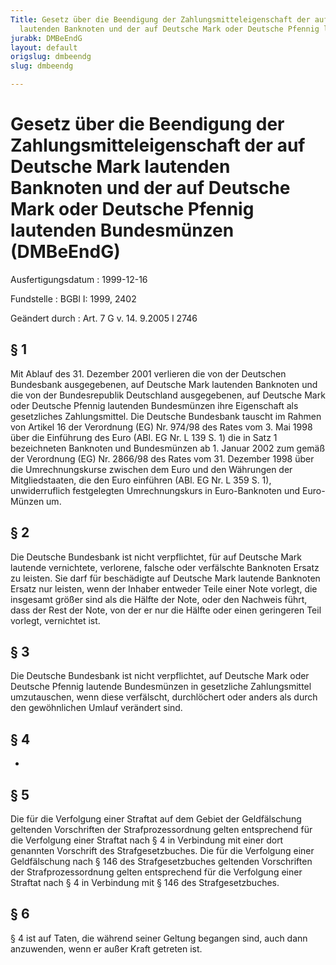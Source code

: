 ```yaml
---
Title: Gesetz über die Beendigung der Zahlungsmitteleigenschaft der auf Deutsche Mark
  lautenden Banknoten und der auf Deutsche Mark oder Deutsche Pfennig lautenden Bundesmünzen
jurabk: DMBeEndG
layout: default
origslug: dmbeendg
slug: dmbeendg

---
```


# Gesetz über die Beendigung der Zahlungsmitteleigenschaft der auf Deutsche Mark lautenden Banknoten und der auf Deutsche Mark oder Deutsche Pfennig lautenden Bundesmünzen (DMBeEndG)

Ausfertigungsdatum
:   1999-12-16

Fundstelle
:   BGBl I: 1999, 2402

Geändert durch
:   Art. 7 G v. 14. 9.2005 I 2746


## § 1

Mit Ablauf des 31. Dezember 2001 verlieren die von der Deutschen Bundesbank ausgegebenen, auf Deutsche Mark lautenden Banknoten und die von der Bundesrepublik Deutschland ausgegebenen, auf Deutsche Mark oder Deutsche Pfennig lautenden Bundesmünzen ihre Eigenschaft als gesetzliches Zahlungsmittel. Die Deutsche Bundesbank tauscht im Rahmen von Artikel 16 der Verordnung (EG) Nr. 974/98 des Rates vom 3. Mai 1998 über die Einführung des Euro (ABl. EG Nr. L 139 S. 1) die in Satz 1 bezeichneten Banknoten und Bundesmünzen ab 1. Januar 2002 zum gemäß der Verordnung (EG) Nr. 2866/98 des Rates vom 31. Dezember 1998 über die Umrechnungskurse zwischen dem Euro und den Währungen der Mitgliedstaaten, die den Euro einführen (ABl. EG Nr. L 359 S. 1), unwiderruflich festgelegten Umrechnungskurs in Euro-Banknoten und Euro-Münzen um.


## § 2

Die Deutsche Bundesbank ist nicht verpflichtet, für auf Deutsche Mark lautende vernichtete, verlorene, falsche oder verfälschte Banknoten Ersatz zu leisten. Sie darf für beschädigte auf Deutsche Mark lautende Banknoten Ersatz nur leisten, wenn der Inhaber entweder Teile einer Note vorlegt, die insgesamt größer sind als die Hälfte der Note, oder den Nachweis führt, dass der Rest der Note, von der er nur die Hälfte oder einen geringeren Teil vorlegt, vernichtet ist.


## § 3

Die Deutsche Bundesbank ist nicht verpflichtet, auf Deutsche Mark oder Deutsche Pfennig lautende Bundesmünzen in gesetzliche Zahlungsmittel umzutauschen, wenn diese verfälscht, durchlöchert oder anders als durch den gewöhnlichen Umlauf verändert sind.


## § 4

-


## § 5

Die für die Verfolgung einer Straftat auf dem Gebiet der Geldfälschung geltenden Vorschriften der Strafprozessordnung gelten entsprechend für die Verfolgung einer Straftat nach § 4 in Verbindung mit einer dort genannten Vorschrift des Strafgesetzbuches. Die für die Verfolgung einer Geldfälschung nach § 146 des Strafgesetzbuches geltenden Vorschriften der Strafprozessordnung gelten entsprechend für die Verfolgung einer Straftat nach § 4 in Verbindung mit § 146 des Strafgesetzbuches.


## § 6

§ 4 ist auf Taten, die während seiner Geltung begangen sind, auch dann anzuwenden, wenn er außer Kraft getreten ist.

